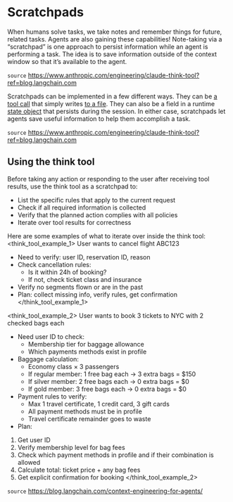 # Scratchpads
When humans solve tasks, we take notes and remember things for future, related tasks. Agents are also gaining these capabilities! Note-taking via a “scratchpad” is one approach to persist information while an agent is performing a task. The idea is to save information outside of the context window so that it’s available to the agent. 

`source` https://www.anthropic.com/engineering/claude-think-tool?ref=blog.langchain.com

Scratchpads can be implemented in a few different ways. They can be [a tool call](https://www.anthropic.com/engineering/claude-think-tool?ref=blog.langchain.com) that simply writes [to a file](https://github.com/modelcontextprotocol/servers/tree/main/src/filesystem?ref=blog.langchain.com). They can also be a field in a runtime [state object](https://langchain-ai.github.io/langgraph/concepts/low_level/?ref=blog.langchain.com&ajs_aid=82740d3b-9d86-499b-8ab6-4380c144b290&_gl=1*pujsas*_gcl_au*MjA3MjA4MjkyMS4xNzYxMTM0MTc4*_ga*NDAyMDE1NDcwLjE3NjExMzQxNzg.*_ga_47WX3HKKY2*czE3NjExNDc0MjUkbzMkZzEkdDE3NjExNDk4NzQkajUkbDAkaDA.#state) that persists during the session. In either case, scratchpads let agents save useful information to help them accomplish a task.

`source` https://www.anthropic.com/engineering/claude-think-tool?ref=blog.langchain.com
## Using the think tool

Before taking any action or responding to the user after receiving tool results, use the think tool as a scratchpad to:
- List the specific rules that apply to the current request
- Check if all required information is collected
- Verify that the planned action complies with all policies
- Iterate over tool results for correctness 

Here are some examples of what to iterate over inside the think tool:
<think_tool_example_1>
User wants to cancel flight ABC123
- Need to verify: user ID, reservation ID, reason
- Check cancellation rules:
  * Is it within 24h of booking?
  * If not, check ticket class and insurance
- Verify no segments flown or are in the past
- Plan: collect missing info, verify rules, get confirmation
</think_tool_example_1>

<think_tool_example_2>
User wants to book 3 tickets to NYC with 2 checked bags each
- Need user ID to check:
  * Membership tier for baggage allowance
  * Which payments methods exist in profile
- Baggage calculation:
  * Economy class × 3 passengers
  * If regular member: 1 free bag each → 3 extra bags = $150
  * If silver member: 2 free bags each → 0 extra bags = $0
  * If gold member: 3 free bags each → 0 extra bags = $0
- Payment rules to verify:
  * Max 1 travel certificate, 1 credit card, 3 gift cards
  * All payment methods must be in profile
  * Travel certificate remainder goes to waste
- Plan:
1. Get user ID
2. Verify membership level for bag fees
3. Check which payment methods in profile and if their combination is allowed
4. Calculate total: ticket price + any bag fees
5. Get explicit confirmation for booking
</think_tool_example_2>

`source` https://blog.langchain.com/context-engineering-for-agents/
